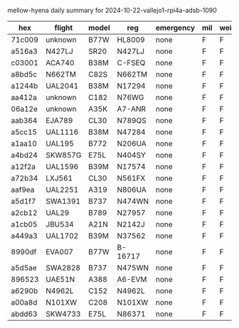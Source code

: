 mellow-hyena daily summary for 2024-10-22-vallejo1-rpi4a-adsb-1090

|hex|flight|model|reg|emergency|mil|weirdo|
|--|--|--|--|--|--|--|
|71c009|unknown|B77W|HL8009|none|F|F|
|a516a3|N427LJ|SR20|N427LJ|none|F|F|
|c03001|ACA740|B38M|C-FSEQ|none|F|F|
|a8bd5c|N662TM|C82S|N662TM|none|F|F|
|a1244b|UAL2041|B38M|N17294|none|F|F|
|aa412a|unknown|C182|N76WG|none|F|F|
|06a12e|unknown|A35K|A7-ANR|none|F|F|
|aab364|EJA789|CL30|N789QS|none|F|F|
|a5cc15|UAL1116|B38M|N47284|none|F|F|
|a1aa10|UAL195|B772|N206UA|none|F|F|
|a4bd24|SKW857G|E75L|N404SY|none|F|F|
|a12f2a|UAL1596|B39M|N17574|none|F|F|
|a72b34|LXJ561|CL30|N561FX|none|F|F|
|aaf9ea|UAL2251|A319|N806UA|none|F|F|
|a5d1f7|SWA1391|B737|N474WN|none|F|F|
|a2cb12|UAL29|B789|N27957|none|F|F|
|a1cb05|JBU534|A21N|N2142J|none|F|F|
|a449a3|UAL1702|B39M|N37562|none|F|F|
|8990df|EVA007|B77W|B-16717|none|F|F|
|a5d5ae|SWA2828|B737|N475WN|none|F|F|
|896523|UAE51N|A388|A6-EVM|none|F|F|
|a6290b|N4962L|C152|N4962L|none|F|F|
|a00a8d|N101XW|C208|N101XW|none|F|F|
|abdd63|SKW4733|E75L|N86371|none|F|F|
